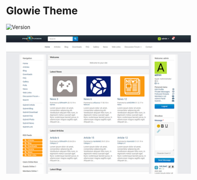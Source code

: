 # Glowie Theme

![Version](https://img.shields.io/badge/Version-1.1.1-blue.svg)

![Preview](screenshot.png)
